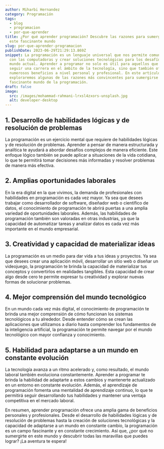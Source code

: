 ```yaml
---
author: Miharbi Hernandez
category: Programación
tags:
  - blog
  - programacion
  - por-que-aprender
title: ¿Por qué aprender programación? Descubre las razones para sumergirte en
  este fascinante mundo
slug: por-que-aprender-programacion
publishDate: 2023-06-29T21:29:13.869Z
snippet: La programación es un lenguaje universal que nos permite comunicarnos
  con las computadoras y crear soluciones tecnológicas para los desafíos del
  mundo actual. Aprender a programar no solo es útil para aquellos que deseen
  seguir una carrera en el ámbito de la tecnología, sino que también ofrece
  numerosos beneficios a nivel personal y profesional. En este artículo,
  exploraremos algunas de las razones más convincentes para sumergirse en el
  fascinante mundo de la programación.
draft: false
image:
  src: /images/mohammad-rahmani-lrxsl4zxors-unsplash.jpg
  alt: developer-desktop
---
```

## 1. Desarrollo de habilidades lógicas y de resolución de problemas

La programación es un ejercicio mental que requiere de habilidades lógicas y de resolución de problemas. Aprender a pensar de manera estructurada y analítica te ayudará a abordar desafíos complejos de manera eficiente. Este enfoque lógico también se puede aplicar a situaciones de la vida cotidiana, lo que te permitirá tomar decisiones más informadas y resolver problemas de manera más efectiva.

## 2. Amplias oportunidades laborales

En la era digital en la que vivimos, la demanda de profesionales con habilidades en programación es cada vez mayor. Ya sea que desees trabajar como desarrollador de software, diseñador web o científico de datos, el conocimiento de programación te abrirá puertas a una amplia variedad de oportunidades laborales. Además, las habilidades de programación también son valoradas en otras industrias, ya que la capacidad de automatizar tareas y analizar datos es cada vez más importante en el mundo empresarial.

## 3. Creatividad y capacidad de materializar ideas

La programación es un medio para dar vida a tus ideas y proyectos. Ya sea que desees crear una aplicación móvil, desarrollar un sitio web o diseñar un videojuego, la programación te brinda la capacidad de materializar tus conceptos y convertirlos en realidades tangibles. Esta capacidad de crear algo desde cero te permite expresar tu creatividad y explorar nuevas formas de solucionar problemas.

## 4. Mejor comprensión del mundo tecnológico

En un mundo cada vez más digital, el conocimiento de programación te brinda una mejor comprensión de cómo funcionan los sistemas tecnológicos a tu alrededor. Desde entender cómo se crean las aplicaciones que utilizamos a diario hasta comprender los fundamentos de la inteligencia artificial, la programación te permite navegar por el mundo tecnológico con mayor confianza y conocimiento.

## 5. Habilidad para adaptarse a un mundo en constante evolución

La tecnología avanza a un ritmo acelerado y, como resultado, el mundo laboral también evoluciona constantemente. Aprender a programar te brinda la habilidad de adaptarte a estos cambios y mantenerte actualizado en un entorno en constante evolución. Además, el aprendizaje de programación fomenta una mentalidad de aprendizaje continuo, lo que te permitirá seguir desarrollando tus habilidades y mantener una ventaja competitiva en el mercado laboral.

En resumen, aprender programación ofrece una amplia gama de beneficios personales y profesionales. Desde el desarrollo de habilidades lógicas y de resolución de problemas hasta la creación de soluciones tecnológicas y la capacidad de adaptarse a un mundo en constante cambio, la programación es un campo fascinante y en constante crecimiento. Así que, ¿por qué no sumergirte en este mundo y descubrir todas las maravillas que puedes lograr? ¡La aventura te espera!